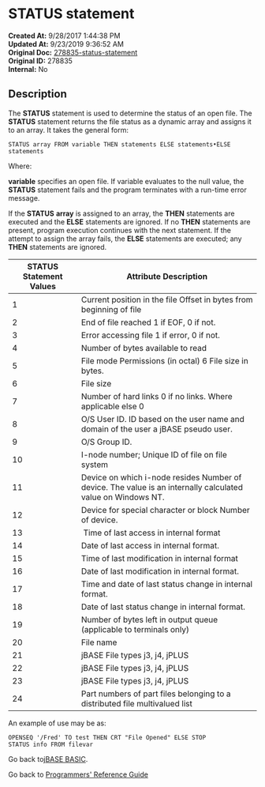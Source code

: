 # STATUS statement

**Created At:** 9/28/2017 1:44:38 PM  
**Updated At:** 9/23/2019 9:36:52 AM  
**Original Doc:** [278835-status-statement](https://docs.jbase.com/36868-jbase-basic/278835-status-statement)  
**Original ID:** 278835  
**Internal:** No  

## Description

The **STATUS** statement is used to determine the status of an open file. The **STATUS** statement returns the file status as a dynamic array and assigns it to an array. It takes the general form:

```
STATUS array FROM variable THEN statements ELSE statements•ELSE statements
```

Where:

**variable** specifies an open file. If variable evaluates to the null value, the **STATUS** statement fails and the program terminates with a run-time error message.

If the **STATUS** **array** is assigned to an array, the **THEN** statements are executed and the **ELSE** statements are ignored. If no **THEN** statements are present, program execution continues with the next statement. If the attempt to assign the array fails, the **ELSE** statements are executed; any **THEN** statements are ignored.

| STATUS Statement Values | Attribute Description |
| --- | --- |
| 1 | Current position in the file Offset in bytes from beginning of file |
| 2 | End of file reached 1 if EOF, 0 if not. |
| 3 | Error accessing file 1 if error, 0 if not. |
| 4 | Number of bytes available to read |
| 5 | File mode Permissions (in octal) 6 File size in bytes. |
| 6 | File size |
| 7 | Number of hard links 0 if no links. Where applicable else 0 |
| 8 | O/S User ID. ID based on the user name and domain of the user a jBASE pseudo user. |
| 9 | O/S Group ID. |
| 10 | I-node number; Unique ID of file on file system |
| 11 | Device on which i-node resides Number of device. The value is an internally calculated value on Windows NT. |
| 12 | Device for special character or block Number of device. |
| 13 |  Time of last access in internal format |
| 14 | Date of last access in internal format. |
| 15 | Time of last modification in internal format |
| 16 | Date of last modification in internal format. |
| 17 | Time and date of last status change in internal format. |
| 18 | Date of last status change in internal format. |
| 19 | Number of bytes left in output queue (applicable to terminals only) |
| 20 | File name |
| 21 | jBASE File types j3, j4, jPLUS |
| 22 | jBASE File types j3, j4, jPLUS |
| 23 | jBASE File types j3, j4, jPLUS |
| 24 | Part numbers of part files belonging to a distributed file multivalued list |


An example of use may be as:

```
OPENSEQ '/Fred' TO test THEN CRT "File Opened" ELSE STOP
STATUS info FROM filevar
```

Go back to[jBASE BASIC](./../jbase-basic-programmers-reference-guide).

Go back to [Programmers' Reference Guide](./../../reference-guides/jbc/README.md)

  
<PageFooter />
